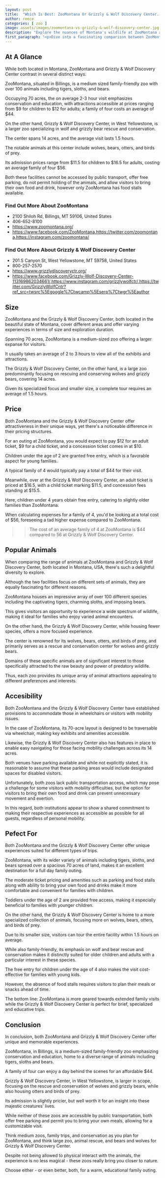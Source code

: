 ```yaml
---
layout: post
title:  "Which Is Best: ZooMontana Or Grizzly & Wolf Discovery Center. A Guide To Which Is The Best Zoo In Montana, USA"
author: reece
categories: [ zoo ]
image: assets/images/zoomontana-vs-grizzly-&-wolf-discovery-center.jpg
description: "Explore the nuances of Montana's wildlife at ZooMontana and the Grizzly & Wolf Discovery Center. This detailed comparison will guide you through the unique features, fascinating animals, and educational opportunities each destination offers."
first_paragraph: "<p>Dive into a fascinating comparison between ZooMontana, a family-friendly conservation hub spanning 70 acres, home to everything from tigers to sloths, and the Grizzly & Wolf Discovery Center, a 14-acre large-sized zoo in West Yellowstone devoted to the rescue and conservation of wolves and grizzly bears.</p><p>Learn about their diverse range of wildlife, educational opportunities, prices, and amenities which provide unique experiences for visitors of all ages.</p>"
---
```


<div class="overview" markdown="1"> 

## At A Glance 

While both located in Montana, ZooMontana and Grizzly & Wolf Discovery Center contrast in several distinct ways. 

ZooMontana, situated in Billings, is a medium sized family-friendly zoo with over 100 animals including tigers, sloths, and bears. 

Occupying 70 acres, the on average 2-3 hour visit emphasizes conservation and education, with attractions accessible at prices ranging from $9 for children to $12 for adults; a family of four costs an average of $44. 

On the other hand, Grizzly & Wolf Discovery Center, in West Yellowstone, is a larger zoo specializing in wolf and grizzly bear rescue and conservation. 

The center spans 14 acres, and the average visit lasts 1.5 hours. 

The notable animals at this center include wolves, bears, otters, and birds of prey. 

Its admission prices range from $11.5 for children to $16.5 for adults, costing an average family of four $56. 

Both these facilities cannot be accessed by public transport, offer free parking, do not permit holding of the animals, and allow visitors to bring their own food and drink, however only ZooMontana has food stalls available.

<div class="find-out-more" markdown="1">

### Find Out More About ZooMontana

- 2100 Shiloh Rd, Billings, MT 59106, United States
- 406-652-8100
- https://www.zoomontana.org/
- https://www.facebook.com/ZooMontana,https://twitter.com/zoomontana,https://instagram.com/zoomontana/


</div>



<div class="find-out-more" markdown="1">

### Find Out More About Grizzly & Wolf Discovery Center

- 201 S Canyon St, West Yellowstone, MT 59758, United States
- 800-257-2570
- https://www.grizzlydiscoveryctr.org/
- https://www.facebook.com/Grizzly-Wolf-Discovery-Center-113169862034661/,https://www.instagram.com/grizzlywolfctr/,https://twitter.com/GrizzlyWolfCntr?ref_src=twsrc%5Egoogle%7Ctwcamp%5Eserp%7Ctwgr%5Eauthor


</div>

</div>
    
    

## Size 

ZooMontana and the Grizzly & Wolf Discovery Center, both located in the beautiful state of Montana, cover different areas and offer varying experiences in terms of size and exploration duration. 

Spanning 70 acres, ZooMontana is a medium-sized zoo offering a larger expanse for visitors. 

It usually takes an average of 2 to 3 hours to view all of the exhibits and attractions. 

The Grizzly & Wolf Discovery Center, on the other hand, is a large zoo predominantly focusing on rescuing and conserving wolves and grizzly bears, covering 14 acres. 

Given its specialized focus and smaller size, a complete tour requires an average of 1.5 hours.

## Price 

Both ZooMontana and the Grizzly & Wolf Discovery Center offer attractiveness in their unique ways, yet there's a noticeable difference in their pricing structures. 

For an outing at ZooMontana, you would expect to pay $12 for an adult ticket, $9 for a child ticket, and a concession ticket comes in at $10. 

Children under the age of 2 are granted free entry, which is a favorable aspect for young families. 

A typical family of 4 would typically pay a total of $44 for their visit. 

Meanwhile, over at the Grizzly & Wolf Discovery Center, an adult ticket is priced at $16.5, with a child ticket marking $11.5, and concession fees standing at $15.5. 

Here, children under 4 years obtain free entry, catering to slightly older families than ZooMontana. 

When calculating expenses for a family of 4, you'd be looking at a total cost of $56, foreseeing a tad higher expense compared to ZooMontana.

>> The cost of an average family of 4 at ZooMontana is $44 compared to 56 at Grizzly & Wolf Discovery Center.



## Popular Animals 

When comparing the range of animals at ZooMontana and Grizzly & Wolf Discovery Center, both located in Montana, USA, there's such a delightful diversity to explore. 

Although the two facilities focus on different sets of animals, they are equally fascinating for different reasons. 

ZooMontana houses an impressive array of over 100 different species including the captivating tigers, charming sloths, and imposing bears. 

This gives visitors an opportunity to experience a wide spectrum of wildlife, making it ideal for families who enjoy varied animal encounters. 

On the other hand, the Grizzly & Wolf Discovery Center, while housing fewer species, offers a more focused experience. 

The center is renowned for its wolves, bears, otters, and birds of prey, and primarily serves as a rescue and conservation center for wolves and grizzly bears. 

Domains of these specific animals are of significant interest to those specifically attracted to the raw beauty and power of predatory wildlife. 

Thus, each zoo provides its unique array of animal attractions appealing to different preferences and interests.


## Accesibility 

Both ZooMontana and the Grizzly & Wolf Discovery Center have established provisions to accommodate those in wheelchairs or visitors with mobility issues. 

In the case of ZooMontana, its 70-acre layout is designed to be traversable via wheelchair, making key exhibits and amenities accessible. 

Likewise, the Grizzly & Wolf Discovery Center also has features in place to enable easy navigating for those facing mobility challenges across its 14 acres. 

Both venues have parking available and while not explicitly stated, it is reasonable to assume that these parking areas would include designated spaces for disabled visitors. 

Unfortunately, both zoos lack public transportation access, which may pose a challenge for some visitors with mobility difficulties, but the option for visitors to bring their own food and drink can prevent unnecessary movement and exertion. 

In this regard, both institutions appear to show a shared commitment to making their respective experiences as accessible as possible for all guests, regardless of personal mobility.

## Pefect For 

Both ZooMontana and the Grizzly & Wolf Discovery Center offer unique experiences suited for different types of trips. 

ZooMontana, with its wider variety of animals including tigers, sloths, and bears spread over a spacious 70 acres of land, makes it an excellent destination for a full day family outing. 

The moderate ticket pricing and amenities such as parking and food stalls along with ability to bring your own food and drinks make it more comfortable and convenient for families with children. 

Toddlers under the age of 2 are provided free access, making it especially beneficial to families with younger children. 

On the other hand, the Grizzly & Wolf Discovery Center is home to a more specialized collection of animals, focusing more on wolves, bears, otters, and birds of prey. 

Due to its smaller size, visitors can tour the entire facility within 1.5 hours on average. 

While also family-friendly, its emphasis on wolf and bear rescue and conservation makes it distinctly suited for older children and adults with a particular interest in these species. 

The free entry for children under the age of 4 also makes the visit cost-effective for families with young kids. 

However, the absence of food stalls requires visitors to plan their meals or snacks ahead of time. 

The bottom line: ZooMontana is more geared towards extended family visits while the Grizzly & Wolf Discovery Center is perfect for brief, specialized and educative trips.

## Conclusion 

In conclusion, both ZooMontana and Grizzly & Wolf Discovery Center offer unique and memorable experiences. 

ZooMontana, in Billings, is a medium-sized family-friendly zoo emphasizing conservation and education, home to a diverse range of animals including tigers, sloths and bears. 

A family of four can enjoy a day behind the scenes for an affordable $44. 



Grizzly & Wolf Discovery Center, in West Yellowstone, is larger in scope, focusing on the rescue and conservation of wolves and grizzly bears, while also housing otters and birds of prey. 

Its admission is slightly pricier, but well worth it for an insight into these majestic creatures’ lives.

While neither of these zoos are accessible by public transportation, both offer free parking and permit you to bring your own meals, allowing for a customizable visit. 

Think medium zoos, family trips, and conservation as you plan for ZooMontana, and think large zoo, animal rescue, and bears and wolves for Grizzly & Wolf Discovery Center. 

Despite not being allowed to physical interact with the animals, the experience is no less magical - these zoos really bring you closer to nature. 

Choose either - or even better, both, for a warm, educational family outing.

